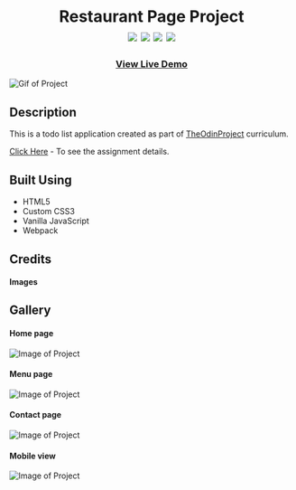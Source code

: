 
<div  align=center>
	<h1>Restaurant Page Project
	<br>
		<img src="https://img.shields.io/static/v1?label=&message=HTML&color=E34F26&style=for-the-badge&logo=HTML5&logoColor=white&logoWidth=&labelColor=&link=">
		<img src="https://img.shields.io/static/v1?label=&message=CSS&color=1572B6&style=for-the-badge&logo=CSS3&logoColor=white&logoWidth=&labelColor=&link=">
		<img src="https://img.shields.io/static/v1?label=&message=Javascript&color=F7DF1E&style=for-the-badge&logo=Javascript&logoColor=black&logoWidth=&labelColor=&link=">
		<img src="https://img.shields.io/static/v1?label=&message=Webpack&color=8DD6F9&style=for-the-badge&logo=webpack&logoColor=black&logoWidth=&labelColor=&link=">
		<br>
	</h1>
	<h3><b><a href="#">View Live Demo</a></b></h3>
</div>

![Gif of Project](#)

## Description
This is a todo list application created as part of [TheOdinProject](https://www.theodinproject.com) curriculum.

[Click Here](https://www.theodinproject.com/lessons/node-path-javascript-todo-list) - To see  the assignment details.

## Built Using
- HTML5
- Custom CSS3
- Vanilla JavaScript
- Webpack

## Credits
#### Images


## Gallery
#### Home page
![Image of Project](#)
#### Menu page
![Image of Project](#)
#### Contact page
![Image of Project](#)
#### Mobile view
![Image of Project](#)
